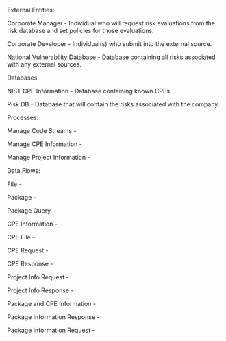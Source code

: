 External Entities:
  
  Corporate Manager - Individual who will request risk evaluations from the risk database and set policies for those evaluations.
  
  Corporate Developer - Individual(s) who submit into the external source.
  
  National Vulnerability Database - Database containing all risks associated with any external sources.
  
Databases: 
  
  NIST CPE Information - Database containing known CPEs.
  
  Risk DB - Database that will contain the risks associated with the company.
  
Processes:
  
  Manage Code Streams - 
  
  Manage CPE Information -
  
  Manage Project Information - 
  
Data Flows:
  
  File - 
  
  Package - 
  
  Package Query - 
  
  CPE Information - 
  
  CPE File - 
  
  CPE Request - 
  
  CPE Response -
  
  Project Info Request - 
  
  Project Info Response - 
  
  Package and CPE Information -
  
  Package Information Response - 
  
  Package Information Request - 
  
  
  
